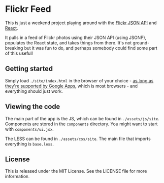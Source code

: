 # Flickr Feed

This is just a weekend project playing around with the [Flickr JSON API](https://www.flickr.com/services/feeds/docs/photos_public/) and [React](http://facebook.github.io/react/).

It pulls in a feed of Flickr photos using their JSON API (using JSONP), populates the React state, and takes things from there. It's not ground-breaking but it was fun to do, and perhaps somebody could find some part of this useful!

## Getting started

Simply load ```./site/index.html``` in the browser of your choice - [as long as they're supported by Google Apps](https://support.google.com/a/answer/33864), which is most browsers - and everything should just work.

## Viewing the code

The main part of the app is the JS, which can be found in ```./assets/js/site```. Components are stored in the ```components``` directory. You might want to start with ```components/ui.jsx```.

The LESS can be found in ```./assets/css/site```. The main file that imports everything is ```base.less```.

## License

This is released under the MIT License. See the LICENSE file for more information.
